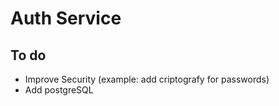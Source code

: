 # Auth Service

## To do

- Improve Security (example: add criptografy for passwords)
- Add postgreSQL
